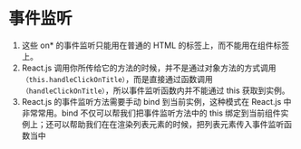# 事件监听

1. 这些 on* 的事件监听只能用在普通的 HTML 的标签上，而不能用在组件标签上。
2. React.js 调用你所传给它的方法的时候，并不是通过对象方法的方式调用`（this.handleClickOnTitle）`，而是直接通过函数调用`（handleClickOnTitle）`，所以事件监听函数内并不能通过 this 获取到实例。
3. React.js 的事件监听方法需要手动 bind 到当前实例，这种模式在 React.js 中非常常用。bind 不仅可以帮我们把事件监听方法中的 this 绑定到当前组件实例上；还可以帮助我们在在渲染列表元素的时候，把列表元素传入事件监听函数当中